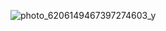 ![photo_6206149467397274603_y](https://github.com/user-attachments/assets/05492fab-05b6-43f8-bbff-8d89554c7ffb)
